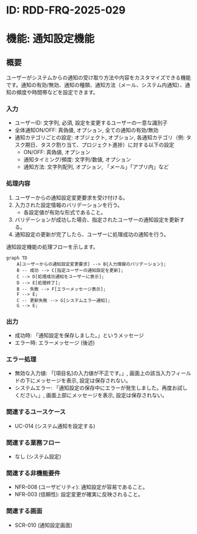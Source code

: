# ID: RDD-FRQ-2025-029

# 機能: 通知設定機能

## 概要

ユーザーがシステムからの通知の受け取り方法や内容をカスタマイズできる機能です。通知の有効/無効、通知の種類、通知方法（メール、システム内通知）、通知の頻度や時間帯などを設定できます。

### 入力

- ユーザーID: 文字列, 必須, 設定を変更するユーザーの一意な識別子
- 全体通知ON/OFF: 真偽値, オプション, 全ての通知の有効/無効
- 通知カテゴリごとの設定: オブジェクト, オプション, 各通知カテゴリ（例: タスク期日、タスク割り当て、プロジェクト進捗）に対する以下の設定
  - ON/OFF: 真偽値, オプション
  - 通知タイミング/頻度: 文字列/数値, オプション
  - 通知方法: 文字列配列, オプション, 「メール」「アプリ内」など

### 処理内容

1. ユーザーからの通知設定変更要求を受け付ける。
1. 入力された設定情報のバリデーションを行う。
   - 各設定値が有効な形式であること。
1. バリデーションが成功した場合、指定されたユーザーの通知設定を更新する。
1. 通知設定の更新が完了したら、ユーザーに処理成功の通知を行う。

通知設定機能の処理フローを示します。

```mermaid
graph TD
    A[ユーザーからの通知設定変更要求] --> B{入力情報のバリデーション};
    B -- 成功 --> C[指定ユーザーの通知設定を更新];
    C --> D[処理成功通知をユーザーに表示];
    D --> E[処理終了];
    B -- 失敗 --> F[エラーメッセージ表示];
    F --> E;
    C -- 更新失敗 --> G[システムエラー通知];
    G --> E;
```

### 出力

- 成功時: 「通知設定を保存しました。」というメッセージ
- エラー時: エラーメッセージ (後述)

### エラー処理

- 無効な入力値: 「[項目名]の入力値が不正です。」, 画面上の該当入力フィールドの下にメッセージを表示, 設定は保存されない。
- システムエラー: 「通知設定の保存中にエラーが発生しました。再度お試しください。」, 画面上部にメッセージを表示, 設定は保存されない。

### 関連するユースケース

- UC-014 (システム通知を設定する)

### 関連する業務フロー

- なし (システム設定)

### 関連する非機能要件

- NFR-008 (ユーザビリティ): 通知設定が容易であること。
- NFR-003 (信頼性): 設定変更が確実に反映されること。

### 関連する画面

- SCR-010 (通知設定画面)
